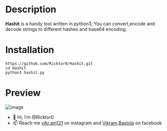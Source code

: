 # Description
**Hashit** is a handy tool written in python3, You can convert,encode and decode strings to different hashes and base64 encoding.

# Installation
```
https://github.com/Ricktor0/Hashit.git
cd Hashit
python3 hashit.py
```
# Preview
![image](https://github.com/Ricktor0/Hashit/assets/135196573/bf84f8fa-053d-4bd8-9a6d-418ae8dc92b1)



- 👋 Hi, I’m @Ricktor0
- 📫 Reach me  [vikr.am121](https://www.instagram.com/vikr.am121/) on instagram and [Vikram Bastola](https://www.facebook.com/profile.php?id=100042768861506) on facebook
  
